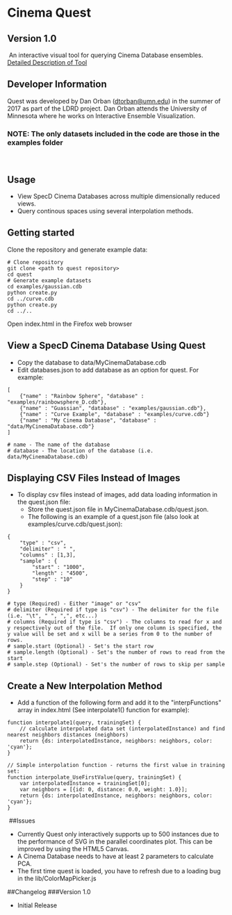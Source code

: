 # Cinema Quest

## Version 1.0

​
An interactive visual tool for querying Cinema Database ensembles.  [Detailed Description of Tool](https://tf.lanl.gov/ctf/code/git/projects.aesist_open/scm.quest/file/images/doc/quest_details.png)

## Developer Information

Quest was developed by Dan Orban (dtorban@umn.edu) in the summer of 2017 as part of the
LDRD project.  Dan Orban attends the University of Minnesota where he works on Interactive Ensemble Visualization.
​

### NOTE: The only datasets included in the code are those in the examples folder
​

## Usage
* View SpecD Cinema Databases across multiple dimensionally reduced views.
* Query continous spaces using several interpolation methods.

## Getting started

Clone the repository and generate example data:

```
# Clone repository
git clone <path to quest repository>
cd quest
# Generate example datasets
cd examples/gaussian.cdb
python create.py
cd ../curve.cdb
python create.py
cd ../..

```

Open index.html in the Firefox web browser

## View a SpecD Cinema Database Using Quest
* Copy the database to data/MyCinemaDatabase.cdb
* Edit databases.json to add database as an option for quest.  For example:
```
[
	{"name" : "Rainbow Sphere", "database" : "examples/rainbowsphere_D.cdb"},
	{"name" : "Guassian", "database" : "examples/gaussian.cdb"},
	{"name" : "Curve Example", "database" : "examples/curve.cdb"}
	{"name" : "My Cinema Database", "database" : "data/MyCinemaDatabase.cdb"}
]

# name - The name of the database
# database - The location of the database (i.e. data/MyCinemaDatabase.cdb)
```

## Displaying CSV Files Instead of Images
* To display csv files instead of images, add data loading information in the quest.json file:
  * Store the quest.json file in MyCinemaDatabase.cdb/quest.json.
  * The following is an example of a quest.json file (also look at examples/curve.cdb/quest.json):
```
{
	"type" : "csv",
	"delimiter" : " ",
	"columns" : [1,3],
	"sample" : {
		"start" : "1000",
		"length" : "4500",
		"step" : "10"
	}
}

# type (Required) - Either "image" or "csv"
# delimiter (Required if type is "csv") - The delimiter for the file (i.e. "\t", " ", ",", etc...)
# columns (Required if type is "csv") - The columns to read for x and y respectively out of the file.  If only one column is specified, the y value will be set and x will be a series from 0 to the number of rows.
# sample.start (Optional) - Set's the start row
# sample.length (Optional) - Set's the number of rows to read from the start
# sample.step (Optional) - Set's the number of rows to skip per sample

```

## Create a New Interpolation Method
* Add a function of the following form and add it to the "interpFunctions" array in index.html (See interpolate1() function for example):
```
function interpolate1(query, trainingSet) {
	// calculate interpolated data set (interpolatedInstance) and find nearest neighbors distances (neighbors)
   	return {ds: interpolatedInstance, neighbors: neighbors, color: 'cyan'};
}

// Simple interpolation function - returns the first value in training set:
function interpolate_UseFirstValue(query, trainingSet) {
	var interpolatedInstance = trainingSet[0];
	var neighbors = [{id: 0, distance: 0.0, weight: 1.0}];
	return {ds: interpolatedInstance, neighbors: neighbors, color: 'cyan'};
}
```
​
##Issues
* Currently Quest only interactively supports up to 500 instances due to the performance of SVG in the parallel coordinates plot.  This can be improved by using the HTML5 Canvas.
* A Cinema Database needs to have at least 2 parameters to calculate PCA.
* The first time quest is loaded, you have to refresh due to a loading bug in the lib/ColorMapPicker.js

##Changelog
###Version 1.0
 * Initial Release

